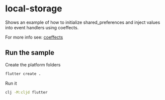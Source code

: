 # local-storage

Shows an example of how to initialize shared_preferences and inject values into event handlers using coeffects.

For more info see: [coeffects](http://day8.github.io/re-frame/Coeffects/)

## Run the sample

Create the platform folders

```bash
flutter create .
```

Run it

```bash
clj -M:cljd flutter
```

